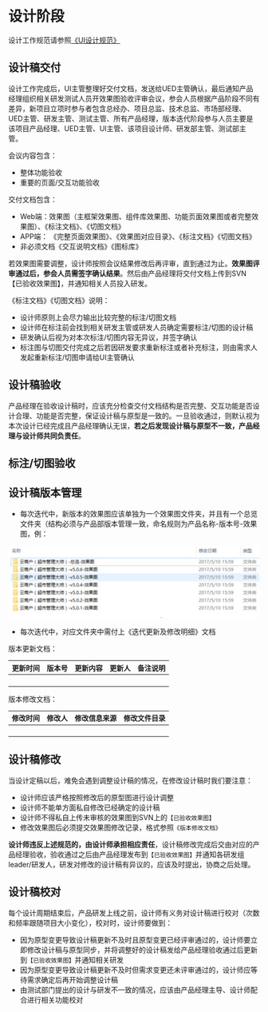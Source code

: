 # 设计阶段
设计工作规范请参照[《UI设计规范》](/standard/ui/README.md)

## 设计稿交付
设计工作完成后，UI主管整理好交付文档，发送给UED主管确认，最后通知产品经理组织相关研发测试人员开效果图验收评审会议，参会人员根据产品阶段不同有差异，新项目立项时参与者包含总经办、项目总监、技术总监、市场部经理、UED主管、研发主管、测试主管、所有产品经理，版本迭代阶段参与人员主要是该项目产品经理、UED主管、UI主管、该项目设计师、研发部主管、测试部主管。

会议内容包含：
- 整体功能验收
- 重要的页面/交互功能验收

交付文档包含：
- Web端：效果图（主框架效果图、组件库效果图、功能页面效果图或者完整效果图）、《标注文档》、《切图文档》
- APP端： 《完整页面效果图》、《效果图对应目录》、《标注文档》《切图文档》
- 非必须文档《交互说明文档》《图标库》

若效果图需要调整，设计师按照会议结果修改后再评审，直到通过为止。**效果图评审通过后，参会人员需签字确认结果**。然后由产品经理将交付文档上传到SVN【已验收效果图】，并通知相关人员投入研发。

《标注文档》《切图文档》说明：
- 设计师原则上会尽力输出比较完整的标注/切图文档
- 设计师在标注前会找到相关研发主管或研发人员确定需要标注/切图的设计稿
- 研发确认后视为对本次标注/切图内容无异议，并签字确认
- 标注图与切图交付完成之后若因研发要求重新标注或者补充标注，则由需求人发起重新标注/切图申请给UI主管确认

## 设计稿验收
产品经理在验收设计稿时，应该充分检查交付文档结构是否完整、交互功能是否设计合理、功能是否完整，保证设计稿与原型是一致的。一旦验收通过，则默认视为本次设计已经完成且产品经理确认无误，**若之后发现设计稿与原型不一致，产品经理与设计师共同负责任**。

## 标注/切图验收


## 设计稿版本管理
- 每次迭代中，新版本的效果图应该单独为一个效果图文件夹，并且有一个总览文件夹（结构必须与产品部版本管理一致，命名规则为产品名称-版本号-效果图，例：

![Image text](https://raw.githubusercontent.com/Andyczc/ued-norms-images/master/versions.png)

- 每次迭代中，对应文件夹中需付上《迭代更新及修改明细》文档

版本更新文档：

| 更新时间      |    版本号 |    更新内容 |    更新人 |    备注说明 |
| :--------: | :--------:| :--------:| :--------:| :--------:|
|   &nbsp;   |  &nbsp; | &nbsp; | &nbsp; | &nbsp; |

版本修改文档：

| 修改时间      |    修改人 |    修改信息来源 |    修改文件目录 |
| :--------: | :--------:| :--------:| :--------:|
|   &nbsp;   |  &nbsp; | &nbsp; | &nbsp; |


## 设计稿修改
当设计定稿以后，难免会遇到调整设计稿的情况，在修改设计稿时我们要注意：
- 设计师应该严格按照修改后的原型图进行设计调整
- 设计师不能单方面私自修改已经确定的设计稿
- 设计师不得私自上传未审核的效果图到SVN上的`【已验收效果图】`
- 修改效果图后必须提交效果图修改记录，格式参照`《版本修改文档》`

**设计师违反上述规范的，由设计师承担相应责任**，设计稿修改完成后交由对应的产品经理验收，验收通过之后由产品经理发布到`【已验收效果图】`并通知各研发组leader/研发人，研发对修改的设计稿有异议的，应该及时提出，协商之后处理。

## 设计稿校对
每个设计周期结束后，产品研发上线之前，设计师有义务对设计稿进行校对（次数和频率跟随项目大小变化），校对时，设计师要做到：
- 因为原型变更导致设计稿更新不及时且原型变更已经评审通过的，设计师要立即修改设计稿与原型同步，并将调整好的设计稿发给产品经理验收通过后更新到`【已验收效果图】`并通知相关研发
- 因为原型变更导致设计稿更新不及时但需求变更还未评审通过的，设计师应等待需求确定后再开始调整设计稿
- 由测试部门提出的设计与研发不一致的情况，应该由产品经理主导、设计师配合进行相关功能校对